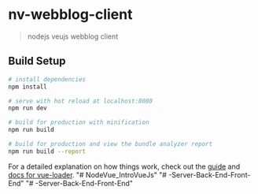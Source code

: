 # nv-webblog-client

> nodejs veujs webblog client

## Build Setup

``` bash
# install dependencies
npm install

# serve with hot reload at localhost:8080
npm run dev

# build for production with minification
npm run build

# build for production and view the bundle analyzer report
npm run build --report
```

For a detailed explanation on how things work, check out the [guide](http://vuejs-templates.github.io/webpack/) and [docs for vue-loader](http://vuejs.github.io/vue-loader).
"# NodeVue_IntroVueJs" 
"# -Server-Back-End-Front-End" 
"# -Server-Back-End-Front-End" 
